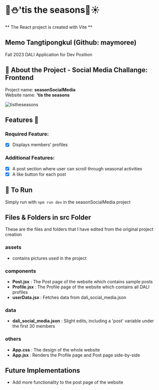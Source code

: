 # 🌼⛄️'tis the seasons🍂☀️

** The React project is created with Vite **

## Memo Tangtipongkul (Github: maymoree)
Fall 2023 DALI Application for Dev Position

## 🌾 About the Project - Social Media Challange: Frontend
Project name: **seasonSocialMedia**<br>
Website name: **'tis the seasons**

![tistheseasons](https://github.com/maymoree/daliF23apps/assets/139424554/4fb99e19-e848-41b7-8ae1-8559ee078951)

## Features 🌟
### Required Feature:
- [x] Displays members' profiles
### Additional Features:
- [x] A post section where user can scroll through seasonal activities
- [x] A like button for each post

## 🐝 To Run 
Simply run with `npm run dev` in the seasonSocialMedia project

## Files & Folders in src Folder
These are the files and folders that I have edited from the original project creation
### assets
- contains pictures used in the project
### components
- **Post.jsx** : The Post page of the website which contains sample posts
- **Profile.jsx** : The Profile page of the website which contains all DALI profiles
- **userData.jsx** : Fetches data from dali_social_media.json
### data
- **dali_social_media.json** : Slight edits, including a 'post' variable under the first 30 members
### others
- **App.css** : The design of the whole website
- **App.jsx** : Renders the Profile page and Post page side-by-side

## Future Implementations
- Add more functionality to the post page of the website


